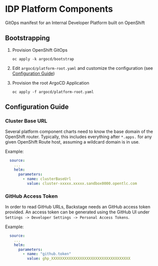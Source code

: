 # IDP Platform Components

GitOps manifest for an Internal Developer Platform built on OpenShift

## Bootstrapping

1. Provision OpenShift GitOps

   `oc apply -k argocd/bootstrap`

1. Edit `argocd/platform-root.yaml` and customize the configuration (see [Configuration Guide](#configuration-guide))

1. Provision the root ArgoCD Application

   `oc apply -f argocd/platform-root.yaml`

## Configuration Guide

### Cluster Base URL

Several platform component charts need to know the base domain of the OpenShift router. Typically, this includes everything after `*.apps.` for any given OpenShift Route host, assuming a wildcard domain is in use.

Example:

```yaml
  source:
    ...
    helm:
      parameters:
        - name: clusterBaseUrl
          value: cluster-xxxxx.xxxxx.sandbox0000.opentlc.com
```

### GitHub Access Token

In order to read GitHub URLs, Backstage needs an GitHub access token provided. An access token can be generated using the GitHub UI under `Settings -> Developer Settings -> Personal Access Tokens`.

Example:

```yaml
  source:
    ...
    helm:
      parameters:
        - name: "github.token"
          value: ghp_XXXXXXXXXXXXXXXXXXXXXXXXXXXXXXXXXXXX
```